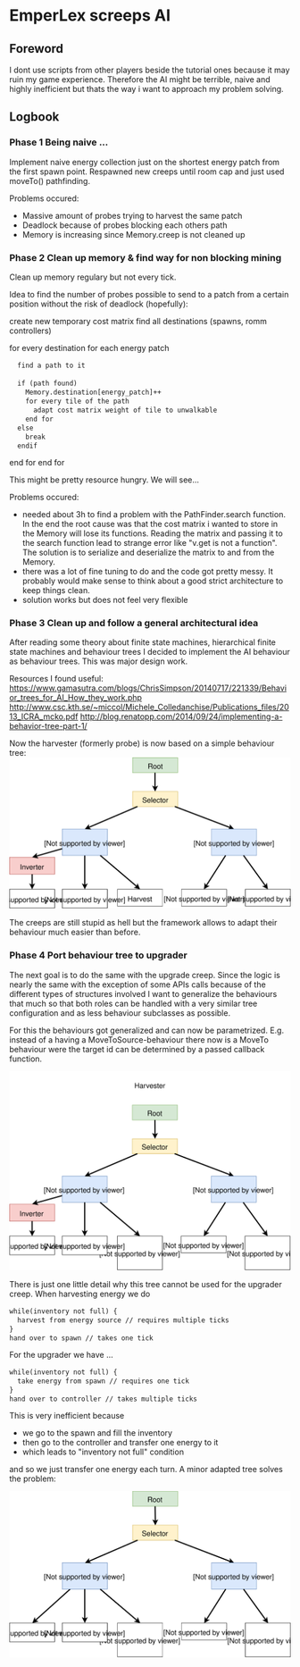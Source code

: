 # EmperLex screeps AI

## Foreword
I dont use scripts from other players beside the tutorial ones because it
may ruin my game experience. Therefore the AI might be terrible, naive
and highly inefficient but thats the way i want to approach my problem solving.

## Logbook
### Phase 1 Being naive ...
Implement naive energy collection just on the shortest energy patch from the first spawn point.
Respawned new creeps until room cap and just used moveTo() pathfinding.

Problems occured:
- Massive amount of probes trying to harvest the same patch
- Deadlock because of probes blocking each others path
- Memory is increasing since Memory.creep is not cleaned up

### Phase 2 Clean up memory & find way for non blocking mining
Clean up memory regulary but not every tick.

Idea to find the number of probes possible to send to a patch from a certain position
without the risk of deadlock (hopefully):

create new temporary cost matrix
find all destinations (spawns, romm controllers)

for every destination
  for each energy patch

      find a path to it

      if (path found)
        Memory.destination[energy_patch]++
        for every tile of the path
          adapt cost matrix weight of tile to unwalkable
        end for
      else
        break
      endif    

  end for
end for

This might be pretty resource hungry. We will see...

Problems occured:
- needed about 3h to find a problem with the PathFinder.search function. In the end the root cause was that the cost matrix i wanted to store in the Memory will lose its functions. Reading the matrix and passing it to the search function lead to strange error like "v.get is not a function". The solution is to serialize and deserialize the matrix to and from the Memory.
- there was a lot of fine tuning to do and the code got pretty messy. It probably would make sense to think about a good strict architecture to keep things clean.
- solution works but does not feel very flexible

### Phase 3 Clean up and follow a general architectural idea
After reading some theory about finite state machines, hierarchical finite state machines and behaviour trees I decided to implement the AI behaviour as behaviour trees. This was major design work.

Resources I found useful:
https://www.gamasutra.com/blogs/ChrisSimpson/20140717/221339/Behavior_trees_for_AI_How_they_work.php
http://www.csc.kth.se/~miccol/Michele_Colledanchise/Publications_files/2013_ICRA_mcko.pdf
http://blog.renatopp.com/2014/09/24/implementing-a-behavior-tree-part-1/

Now the harvester (formerly probe) is now based on a simple behaviour tree:
![alt text](harvester_bt.svg "Behaviour tree for the harvester")

The creeps are still stupid as hell but the framework allows to adapt their behaviour much easier than before.

### Phase 4 Port behaviour tree to upgrader
The next goal is to do the same with the upgrade creep. Since the logic is nearly the same with the exception
of some APIs calls because of the different types of structures involved I want to generalize the behaviours that much
so that both roles can be handled with a very similar tree configuration and as less behaviour subclasses as possible.

For this the behaviours got generalized and can now be parametrized. E.g. instead of a having a MoveToSource-behaviour
there now is a MoveTo behaviour were the target id can be determined by a passed callback function.

![alt text](harvester_bt_2.svg "Enhanced behaviour tree for the harvester")

There is just one little detail why this tree cannot be used for the upgrader creep. When harvesting energy we do

```
while(inventory not full) {
  harvest from energy source // requires multiple ticks
}
hand over to spawn // takes one tick
```

For the upgrader we have ...

```
while(inventory not full) {
  take energy from spawn // requires one tick
}
hand over to controller // takes multiple ticks
```

This is very inefficient because
 - we go to the spawn and fill the inventory
 - then go to the controller and transfer one energy to it
 - which leads to "inventory not full" condition

and so we just transfer one energy each turn. A minor adapted tree solves the problem:

![alt text](upgrader_bt.svg "Enhanced behaviour tree for the harvester")
